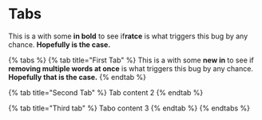 # Tabs

This is a  with some  **in bold** to see if**ratce** is what triggers this bug by any chance. **Hopefully  is the case.**

{% tabs %}
{% tab title="First Tab" %}
This is a  with some **new in** to see if **removing multiple words at once** is what triggers this bug by any chance. **Hopefully that is the case.**
{% endtab %}

{% tab title="Second Tab" %}
Tab content 2
{% endtab %}

{% tab title="Third tab" %}
Tabo content 3
{% endtab %}
{% endtabs %}
